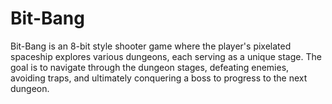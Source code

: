 # Bit-Bang
Bit-Bang is an 8-bit style shooter game where the player's pixelated spaceship explores various dungeons, each serving as a unique stage. The goal is to navigate through the dungeon stages, defeating enemies, avoiding traps, and ultimately conquering a boss to progress to the next dungeon.
